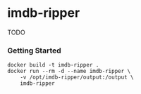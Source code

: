 # imdb-ripper

TODO

### Getting Started

```
docker build -t imdb-ripper .
docker run --rm -d --name imdb-ripper \
    -v /opt/imdb-ripper/output:/output \
    imdb-ripper
```
